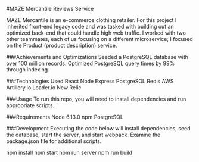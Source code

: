 
#MAZE Mercantile Reviews Service

MAZE Mercantile is an e-commerce clothing retailer. For this project I inherited front-end legacy code and was tasked with building out an optimized back-end that could handle high web traffic. I worked with two other teammates, each of us focusing on a different microservice; I focused on the Product (product description) service.

###Achievements and Optimizations
Seeded a PostgreSQL database with over 100 million records.
Optimized PostgreSQL query times by 99% through indexing.

###Technologies Used
React
Node
Express
PostgreSQL
Redis
AWS
Artillery.io
Loader.io
New Relic

###Usage
To run this repo, you will need to install dependencies and run appropriate scripts.

###Requirements
Node 6.13.0
npm
PostgreSQL

###Development
Executing the code below will install dependencies, seed the database, start the server, and start webpack. Examine the package.json file for additional scripts.

npm install
npm start
npm run server
npm run build
